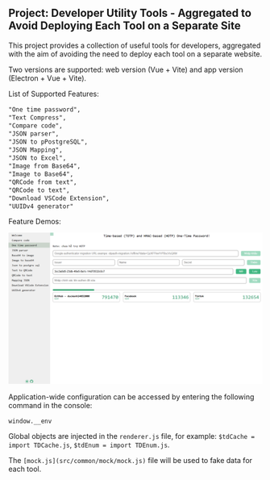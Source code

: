 ## Project: Developer Utility Tools - Aggregated to Avoid Deploying Each Tool on a Separate Site

This project provides a collection of useful tools for developers, aggregated with the aim of avoiding the need to deploy each tool on a separate website.

Two versions are supported: web version (Vue + Vite) and app version (Electron + Vue + Vite).

List of Supported Features:

```
"One time password",
"Text Compress",
"Compare code",
"JSON parser",
"JSON to pPostgreSQL",
"JSON Mapping",
"JSON to Excel",
"Image from Base64",
"Image to Base64",
"QRCode from text",
"QRCode to text",
"Download VSCode Extension",
"UUIDv4 generator"
```

Feature Demos:

![alt text](img/demo_otp.png)

Application-wide configuration can be accessed by entering the following command in the console:

```
window.__env
```

Global objects are injected in the `renderer.js` file, for example: `$tdCache = import TDCache.js`, `$tdEnum = import TDEnum.js`.

The `[mock.js](src/common/mock/mock.js)` file will be used to fake data for each tool.
